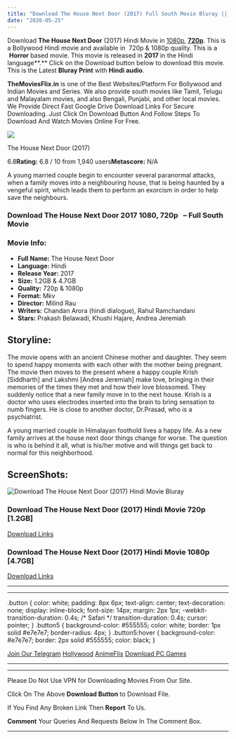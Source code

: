 ```yaml
---
title: "Download The House Next Door (2017) Full South Movie Bluray || 720p [1.2GB] || 1080p [4.7GB]"
date: "2020-05-25"
---
```


Download **The House Next Door** (2017) Hindi Movie in [1080p](https://1moviesflix.com/1080p-movies/), [**720p**](https://1moviesflix.com/720p-movies/). This is a Bollywood Hindi movie and available in  720p & 1080p quality. This is a  **Horror** based movie. This movie is released in **2017** in the Hindi language**.** Click on the Download button below to download this movie. This is the Latest **Bluray Print** with **Hindi audio**.

**TheMoviesFlix.in** is one of the Best Websites/Platform For Bollywood and Indian Movies and Series. We also provide south movies like Tamil, Telugu and Malayalam movies, and also Bengali, Punjabi, and other local movies. We Provide Direct Fast Google Drive Download Links For Secure Downloading. Just Click On Download Button And Follow Steps To Download And Watch Movies Online For Free.

[![](https://m.media-amazon.com/images/M/MV5BYTAyYjE4ODUtMTNlOS00MGRkLWE1MTUtODA2ZGJiOGVkNzUxXkEyXkFqcGdeQXVyOTk3NTc2MzE@._V1_SX300.jpg)](https://www.imdb.com/title/tt7471004/ "The House Next Door")

The House Next Door (2017)

6.8**Rating:** 6.8 / 10 from 1,940 users**Metascore:** N/A

A young married couple begin to encounter several paranormal attacks, when a family moves into a neighbouring house, that is being haunted by a vengeful spirit, which leads them to perform an exorcism in order to help save the neighbours.

### Download The House Next Door 2017 1080, 720p   – Full South Movie

### Movie Info:

- **Full Name:** The House Next Door
- **Language:** Hindi
- **Release Year:** 2017
- **Size:** 1.2GB & 4.7GB
- **Quality:** 720p & 1080p
- **Format:** Mkv
- **Director:** Milind Rau
- **Writers:** Chandan Arora (hindi dialogue), Rahul Ramchandani
- **Stars:** Prakash Belawadi, Khushi Hajare, Andrea Jeremiah

## Storyline:

The movie opens with an ancient Chinese mother and daughter. They seem to spend happy moments with each other with the mother being pregnant. The movie then moves to the present where a happy couple Krish \[Siddharth\] and Lakshmi \[Andrea Jeremiah\] make love, bringing in their memories of the times they met and how their love blossomed. They suddenly notice that a new family move in to the next house. Krish is a doctor who uses electrodes inserted into the brain to bring sensation to numb fingers. He is close to another doctor, Dr.Prasad, who is a psychiatrist.

A young married couple in Himalayan foothold lives a happy life. As a new family arrives at the house next door things change for worse. The question is who is behind it all, what is his/her motive and will things get back to normal for this neighborhood.

## ScreenShots:

![Download The House Next Door (2017) Hindi Movie Bluray](https://i.imgur.com/c52KE4g.jpg)

### Download The House Next Door (2017) Hindi Movie 720p \[1.2GB\]

[Download Links](https://1moviesflix.com?a270777880=V0w2a3NCelFnbngyOStrVWh6T0grZ3FVOGJBTlNudExIejFRZjFYTWNVUnpVTE00NVVoOWgxSm5mYk5CZkQ1KzNJV3IvOU9NUlJzNU1jUllOb3k2bzFaelhDNWxSSnBzMlE3N2FLMDlMb0k9)

### Download The House Next Door (2017) Hindi Movie 1080p \[4.7GB\] 

[Download Links](https://1moviesflix.com?a270777880=V0w2a3NCelFnbngyOStrVWh6T0grZ3FVOGJBTlNudExIejFRZjFYTWNVUnpVTE00NVVoOWgxSm5mYk5CZkQ1KzBNOXpIVU11bUQveEZPNmdvSnJhQUcvKzRYc3NjLzcxWEZuZTZhVlhUWUE9)

* * *

* * *

.button { color: white; padding: 8px 6px; text-align: center; text-decoration: none; display: inline-block; font-size: 14px; margin: 2px 1px; -webkit-transition-duration: 0.4s; /\* Safari \*/ transition-duration: 0.4s; cursor: pointer; } .button5 { background-color: #555555; color: white; border: 1px solid #e7e7e7; border-radius: 4px; } .button5:hover { background-color: #e7e7e7; border: 2px solid #555555; color: black; }

[Join Our Telegram](http://gdrivepro.xyz/join.php) [Hollywood](https://moviesverse.com/) [AnimeFlix](https://animeflix.in/) [Download PC Games](https://gamesflix.net/)  

* * *

* * *

  

Please Do Not Use VPN for Downloading Movies From Our Site.

Click On The Above **Download Button** to Download File.

If You Find Any Broken Link Then **Report** To Us.

**Comment** Your Queries And Requests Below In The Comment Box.

* * *
